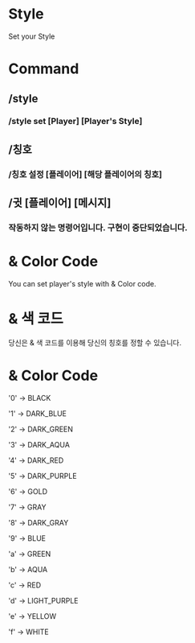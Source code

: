 # Style
Set your Style

# Command
## /style
### /style set [Player] [Player's Style]

## /칭호
### /칭호 설정 [플레이어] [해당 플레이어의 칭호]

## /귓 [플레이어] [메시지]
### 작동하지 않는 명령어입니다. 구현이 중단되었습니다.

# & Color Code
You can set player's style with & Color code.

# & 색 코드
당신은 & 색 코드를 이용해 당신의 칭호를 정할 수 있습니다.

# & Color Code

'0' -> BLACK

'1' -> DARK_BLUE

'2' -> DARK_GREEN

'3' -> DARK_AQUA

'4' -> DARK_RED

'5' -> DARK_PURPLE

'6' -> GOLD

'7' -> GRAY

'8' -> DARK_GRAY

'9' -> BLUE

'a' -> GREEN

'b' -> AQUA

'c' -> RED

'd' -> LIGHT_PURPLE

'e' -> YELLOW

'f' -> WHITE
